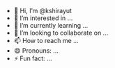 - 👋 Hi, I’m @kshirayut
- 👀 I’m interested in ...
- 🌱 I’m currently learning ...
- 💞️ I’m looking to collaborate on ...
- 📫 How to reach me ...
- 😄 Pronouns: ...
- ⚡ Fun fact: ...

<!---
kshirayut/kshirayut is a ✨ special ✨ repository because its `README.md` (this file) appears on your GitHub profile.
You can click the Preview link to take a look at your changes.
--->

